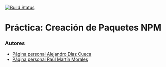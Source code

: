 [![Build Status](https://travis-ci.org/ULL-ESIT-DSI-1617/creacion-de-paquetes-npm-alejandro-raul-35l2-p5-triangle.svg?branch=master)](https://travis-ci.org/ULL-ESIT-DSI-1617/creacion-de-paquetes-npm-alejandro-raul-35l2-p5-triangle)

# Práctica: Creación de Paquetes NPM


### Autores

- [Página personal Alejandro Díaz Cueca](https://alejandrdiaz.github.io/)
- [Página personal Raúl Martín Morales](https://alu0100769579.github.io/RaulMartinMorales/)
